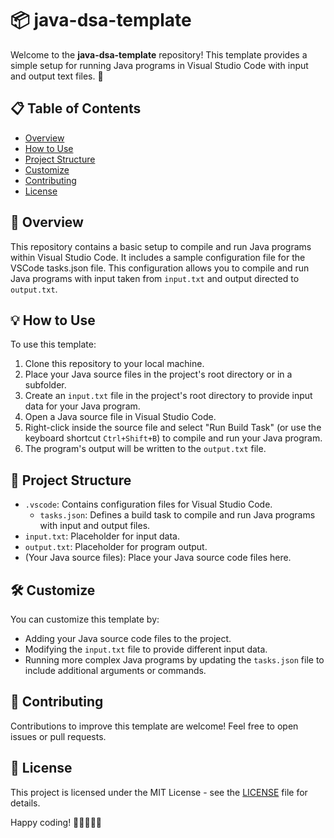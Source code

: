 # 📦 java-dsa-template

Welcome to the **java-dsa-template** repository! This template provides a simple setup for running Java programs in Visual Studio Code with input and output text files. 🚀

## 📋 Table of Contents

- [Overview](#overview)
- [How to Use](#how-to-use)
- [Project Structure](#project-structure)
- [Customize](#customize)
- [Contributing](#contributing)
- [License](#license)

## 🌟 Overview

This repository contains a basic setup to compile and run Java programs within Visual Studio Code. It includes a sample configuration file for the VSCode tasks.json file. This configuration allows you to compile and run Java programs with input taken from `input.txt` and output directed to `output.txt`.

## 💡 How to Use

To use this template:

1. Clone this repository to your local machine.
2. Place your Java source files in the project's root directory or in a subfolder.
3. Create an `input.txt` file in the project's root directory to provide input data for your Java program.
4. Open a Java source file in Visual Studio Code.
5. Right-click inside the source file and select "Run Build Task" (or use the keyboard shortcut `Ctrl+Shift+B`) to compile and run your Java program.
6. The program's output will be written to the `output.txt` file.

## 📁 Project Structure

- `.vscode`: Contains configuration files for Visual Studio Code.
  - `tasks.json`: Defines a build task to compile and run Java programs with input and output files.
- `input.txt`: Placeholder for input data.
- `output.txt`: Placeholder for program output.
- (Your Java source files): Place your Java source code files here.

## 🛠️ Customize

You can customize this template by:

- Adding your Java source code files to the project.
- Modifying the `input.txt` file to provide different input data.
- Running more complex Java programs by updating the `tasks.json` file to include additional arguments or commands.

## 🤝 Contributing

Contributions to improve this template are welcome! Feel free to open issues or pull requests.

## 📄 License

This project is licensed under the MIT License - see the [LICENSE](LICENSE) file for details.

Happy coding! 🚀👨‍💻👩‍💻
